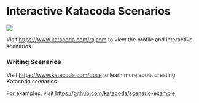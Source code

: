 # Interactive Katacoda Scenarios

[![](http://shields.katacoda.com/katacoda/rajanm/count.svg)](https://www.katacoda.com/rajanm "Get your profile on Katacoda.com")

Visit https://www.katacoda.com/rajanm to view the profile and interactive scenarios

### Writing Scenarios
Visit https://www.katacoda.com/docs to learn more about creating Katacoda scenarios

For examples, visit https://github.com/katacoda/scenario-example
